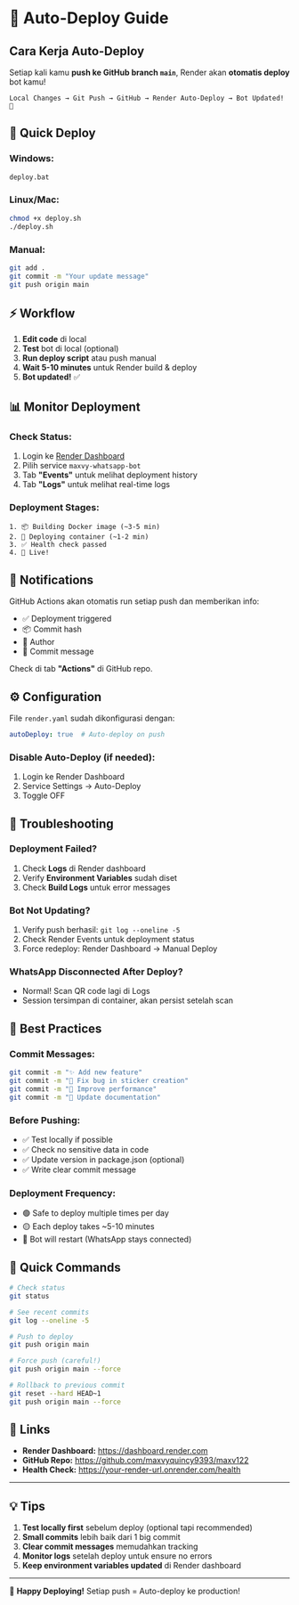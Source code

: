 # 🔄 Auto-Deploy Guide

## Cara Kerja Auto-Deploy

Setiap kali kamu **push ke GitHub branch `main`**, Render akan **otomatis deploy** bot kamu!

```
Local Changes → Git Push → GitHub → Render Auto-Deploy → Bot Updated! 🎉
```

## 🚀 Quick Deploy

### Windows:
```bash
deploy.bat
```

### Linux/Mac:
```bash
chmod +x deploy.sh
./deploy.sh
```

### Manual:
```bash
git add .
git commit -m "Your update message"
git push origin main
```

## ⚡ Workflow

1. **Edit code** di local
2. **Test** bot di local (optional)
3. **Run deploy script** atau push manual
4. **Wait 5-10 minutes** untuk Render build & deploy
5. **Bot updated!** ✅

## 📊 Monitor Deployment

### Check Status:
1. Login ke [Render Dashboard](https://dashboard.render.com)
2. Pilih service `maxvy-whatsapp-bot`
3. Tab **"Events"** untuk melihat deployment history
4. Tab **"Logs"** untuk melihat real-time logs

### Deployment Stages:
```
1. 📦 Building Docker image (~3-5 min)
2. 🚀 Deploying container (~1-2 min)
3. ✅ Health check passed
4. 🎉 Live!
```

## 🔔 Notifications

GitHub Actions akan otomatis run setiap push dan memberikan info:
- ✅ Deployment triggered
- 📦 Commit hash
- 👤 Author
- 📝 Commit message

Check di tab **"Actions"** di GitHub repo.

## ⚙️ Configuration

File `render.yaml` sudah dikonfigurasi dengan:
```yaml
autoDeploy: true  # Auto-deploy on push
```

### Disable Auto-Deploy (if needed):
1. Login ke Render Dashboard
2. Service Settings → Auto-Deploy
3. Toggle OFF

## 🐛 Troubleshooting

### Deployment Failed?
1. Check **Logs** di Render dashboard
2. Verify **Environment Variables** sudah diset
3. Check **Build Logs** untuk error messages

### Bot Not Updating?
1. Verify push berhasil: `git log --oneline -5`
2. Check Render Events untuk deployment status
3. Force redeploy: Render Dashboard → Manual Deploy

### WhatsApp Disconnected After Deploy?
- Normal! Scan QR code lagi di Logs
- Session tersimpan di container, akan persist setelah scan

## 📝 Best Practices

### Commit Messages:
```bash
git commit -m "✨ Add new feature"
git commit -m "🐛 Fix bug in sticker creation"
git commit -m "🚀 Improve performance"
git commit -m "📝 Update documentation"
```

### Before Pushing:
- ✅ Test locally if possible
- ✅ Check no sensitive data in code
- ✅ Update version in package.json (optional)
- ✅ Write clear commit message

### Deployment Frequency:
- 🟢 Safe to deploy multiple times per day
- 🟡 Each deploy takes ~5-10 minutes
- 🔴 Bot will restart (WhatsApp stays connected)

## 🎯 Quick Commands

```bash
# Check status
git status

# See recent commits
git log --oneline -5

# Push to deploy
git push origin main

# Force push (careful!)
git push origin main --force

# Rollback to previous commit
git reset --hard HEAD~1
git push origin main --force
```

## 🔗 Links

- **Render Dashboard:** https://dashboard.render.com
- **GitHub Repo:** https://github.com/maxvyquincy9393/maxv122
- **Health Check:** https://your-render-url.onrender.com/health

---

## 💡 Tips

1. **Test locally first** sebelum deploy (optional tapi recommended)
2. **Small commits** lebih baik dari 1 big commit
3. **Clear commit messages** memudahkan tracking
4. **Monitor logs** setelah deploy untuk ensure no errors
5. **Keep environment variables updated** di Render dashboard

---

🎉 **Happy Deploying!** Setiap push = Auto-deploy ke production!
